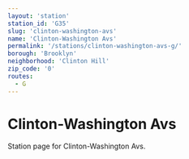 ```yaml
---
layout: 'station'
station_id: 'G35'
slug: 'clinton-washington-avs'
name: 'Clinton-Washington Avs'
permalink: '/stations/clinton-washington-avs-g/'
borough: 'Brooklyn'
neighborhood: 'Clinton Hill'
zip_code: '0'
routes:
  - G
---
```

# Clinton-Washington Avs

Station page for Clinton-Washington Avs.
